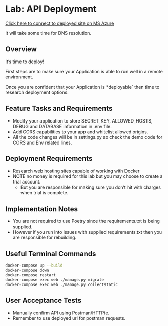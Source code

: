 # Lab: API Deployment

[Click here to connect to deployed site on MS Azure](http://52.247.232.82:8000/admin)

It will take some time for DNS resolution.

## Overview

It’s time to deploy!

First steps are to make sure your Application is able to run well in a remote environment.

Once you are confident that your Application is *deployable` then time to research deployment options.

## Feature Tasks and Requirements

- Modify your application to store SECRET_KEY, ALLOWED_HOSTS, DEBUG and DATABASE information in .env file.
- Add CORS capabilities to your app and whitelist allowed origins.
- All the code changes will be in settings.py so check the demo code for CORS and Env related lines.

## Deployment Requirements

- Research web hosting sites capable of working with Docker
- NOTE no money is required for this lab but you may choose to create a trial account.
  - But you are responsible for making sure you don’t hit with charges when trial is complete.

## Implementation Notes

- You are not required to use Poetry since the requirements.txt is being supplied.
- However if you run into issues with supplied requirements.txt then you are responsible for rebuilding.

## Useful Terminal Commands

```bash
docker-compose up --build
docker-compose down
docker-compose restart
docker-compose exec web ./manage.py migrate
docker-compose exec web ./manage.py collectstatic
```

## User Acceptance Tests

- Manually confirm API using Postman/HTTPie.
- Remember to use deployed url for postman requests.
